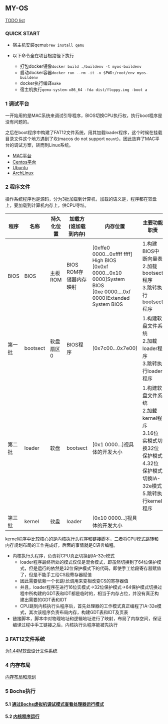 ## MY-OS

[TODO list](./TODO.md)

### QUICK START

- 宿主机安装qemu`brew install qemu`

- 以下命令全在项目根路径下执行

  - 打包docker镜像`docker build ./buildenv -t myos-buildenv`
  - 启动docker容器`docker run --rm -it -v $PWD:/root/env myos-buildenv`
  - docker执行编译`make`
  - 宿主机执行`qemu-system-x86_64 -fda dist/floppy.img -boot a`

### 1 调试平台

一开始用的是MAC系统来调试引导程序，BIOS切换CPU执行权，执行boot程序是没有问题的。

之后在boot程序中构建了FAT12文件系统，用其加载loader程序，这个时候在挂载目录文件这个地方遇到了坎(macos do not support `mount`)，因此放弃了MAC平台的调试方案，转而到Linux系统。

* [MAC平台](./docs/MAC.md)
* [Centos平台](./docs/CENTOS.md)
* [Ubuntu](./docs/UBUNTU.md)
* [ArchLinux](./docs/ArchLinux.md)

### 2 程序文件

操作系统程序也是源码，分为3批加载到计算机，加载的语义是，程序都在软盘上，要加载到计算机内存上，供CPU寻址。

| 程序   | 名称     | 持久化位置 | 加载方(谁加载到内存)   | 内存位置                                                     | 主要功能职责                                                 |
| ------ | -------- | ---------- | ---------------------- | ------------------------------------------------------------ | ------------------------------------------------------------ |
| BIOS   | BIOS     | 主板ROM    | BIOS ROM存储器内存映射 | [0xffe0 0000...0xffff ffff] High BIOS<br />[0x0xf 0000...0x10 0000]System BIOS<br />[0xe 0000....0xf 0000]Extended System BIOS | 1.构建BIOS中断向量表<br />2.加载bootsect程序<br />3.跳转执行bootsect程序 |
| 第一批 | bootsect | 软盘扇区0  | BIOS程序               | [0x7c00...0x7e00]                                            | 1.构建软盘文件系统<br />2.加载loader程序<br />3.跳转执行loader程序 |
| 第二批 | loader   | 软盘       | bootsect               | [0x1 0000...]视具体的开发大小                                | 1.构建软盘文件系统<br />2.加载kernel程序<br />3.16位实模式切换32位保护模式<br />4.32位保护模式切换IA-32e模式<br />5.跳转执行kernel程序 |
| 第三批 | kernel   | 软盘       | loader                 | [0x10 0000...]视具体的开发大小                               |                                                              |

kernel程序中比较核心的是内核执行头程序和链接脚本，二者将CPU模式跳转和内存规划布局的工作完成好，后面的事情就是C语言编程。

* 内核执行头程序，负责将CPU真正切换到IA-32e模式
  * loader程序最终所处的模式仅仅是混合模式，即虽然切换到了64位保护模式，但是运行的依然是32位保护模式下的代码，即使手工给段寄存器赋值了，但是不能手工给CS段寄存器赋值
  * 因此需要依赖一个长跳\长调用来变相改变CS的寄存器值
  * 并且，loader程序在进行16位实模式->32位保护模式->64保护模式切换过程中所构建的GDT表和IDT都是临时的，相当于内存占位，并没有真正构建出需要的GDT表和IDT
  * CPU跳到内核执行头程序后，首先处理器的工作模式真正编程了IA-32e模式，其次该程序负责布局内存，构建GDT表和IDT及页表
* 链接脚本，脚本中对物理地址和逻辑地址进行了映射，布局了内存空间，保证编译过程中手工链接之后，内核执行头程序能被先执行

### 3 FAT12文件系统

[为1.44M软盘设计文件系统](./docs/FD.md)

### 4 内存布局

[内存布局和规划](./docs/MEM.md)

### 5 Bochs执行

#### 5.1 [通过Bochs虚拟机调试模式查看处理器运行模式](./docs/CPU-MODE.md)

#### 5.2 [内核程序运行](./docs/SNAPSHOT.md)
